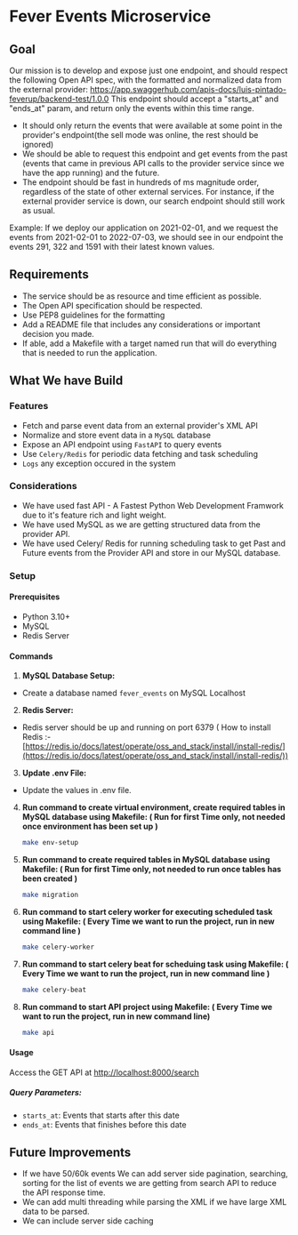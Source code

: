 # Fever Events Microservice

## Goal

Our mission is to develop and expose just one endpoint, and should respect the following Open API spec, with the formatted and normalized data from the external provider: https://app.swaggerhub.com/apis-docs/luis-pintado-feverup/backend-test/1.0.0
This endpoint should accept a "starts_at" and "ends_at" param, and return only the events within this time range.

- It should only return the events that were available at some point in the provider's endpoint(the sell mode was online, the rest should be ignored)
- We should be able to request this endpoint and get events from the past (events that came in previous API calls to the provider service since we have the app running) and the future.
- The endpoint should be fast in hundreds of ms magnitude order, regardless of the state of other external services. For instance, if the external provider service is down, our search endpoint should still work as usual.

Example: If we deploy our application on 2021-02-01, and we request the events from 2021-02-01 to 2022-07-03, we should see in our endpoint the events 291, 322 and 1591 with their latest known values.

## Requirements

- The service should be as resource and time efficient as possible.
- The Open API specification should be respected.
- Use PEP8 guidelines for the formatting
- Add a README file that includes any considerations or important decision you made.
- If able, add a Makefile with a target named run that will do everything that is needed to run the application.

## What We have Build

### Features

- Fetch and parse event data from an external provider's XML API
- Normalize and store event data in a `MySQL` database
- Expose an API endpoint using `FastAPI` to query events
- Use `Celery/Redis` for periodic data fetching and task scheduling
- `Logs` any exception occured in the system

### Considerations

- We have used fast API - A Fastest Python Web Development Framwork due to it's feature rich and light weight.
- We have used MySQL as we are getting structured data from the provider API.
- We have used Celery/ Redis for running scheduling task to get Past and Future events from the Provider API and store in our
  MySQL database.

### Setup

#### Prerequisites

- Python 3.10+
- MySQL
- Redis Server

#### Commands

1. **MySQL Database Setup:**

- Create a database named `fever_events` on MySQL Localhost

2. **Redis Server:**

- Redis server should be up and running on port 6379
  ( How to install Redis :- [https://redis.io/docs/latest/operate/oss_and_stack/install/install-redis/](https://redis.io/docs/latest/operate/oss_and_stack/install/install-redis/))

3. **Update .env File:**

- Update the values in .env file.

4. **Run command to create virtual environment, create required tables in MySQL database using Makefile: ( Run for first Time only, not needed once environment has been set up )**

   ```bash
   make env-setup
   ```

5. **Run command to create required tables in MySQL database using Makefile: ( Run for first Time only, not needed to run once tables has been created )**

   ```bash
   make migration
   ```

6. **Run command to start celery worker for executing scheduled task using Makefile: ( Every Time we want to run the project, run in new command line )**

   ```bash
   make celery-worker
   ```

7. **Run command to start celery beat for scheduing task using Makefile: ( Every Time we want to run the project, run in new command line )**

   ```bash
   make celery-beat
   ```

8. **Run command to start API project using Makefile: ( Every Time we want to run the project, run in new command line)**

   ```bash
   make api
   ```

#### Usage

Access the GET API at [http://localhost:8000/search](http://localhost:8000/search)

##### Query Parameters:

- `starts_at`: Events that starts after this date
- `ends_at`: Events that finishes before this date

## Future Improvements

- If we have 50/60k events We can add server side pagination, searching, sorting for the list of events we are getting from search API to reduce the API response time.
- We can add multi threading while parsing the XML if we have large XML data to be parsed.
- We can include server side caching
